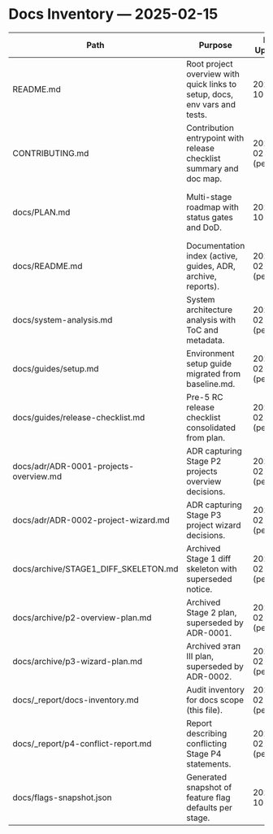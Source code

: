 # Docs Inventory — 2025-02-15

| Path | Purpose | Last Updated | Incoming Links | Programmatic Usage |
| --- | --- | --- | --- | --- |
| README.md | Root project overview with quick links to setup, docs, env vars and tests. | 2025-10-24 | docs/archive/p3-wizard-plan.md:L18 | — |
| CONTRIBUTING.md | Contribution entrypoint with release checklist summary and doc map. | 2025-02-15 (pending) | — | — |
| docs/PLAN.md | Multi-stage roadmap with status gates and DoD. | 2025-10-24 | docs/archive/STAGE1_DIFF_SKELETON.md:L14; docs/archive/p2-overview-plan.md:L18; docs/archive/p3-wizard-plan.md:L16; docs/README.md:L24; docs/_report/p4-conflict-report.md:L4 | — |
| docs/README.md | Documentation index (active, guides, ADR, archive, reports). | 2025-02-15 (pending) | README.md:L22; CONTRIBUTING.md:L20 | — |
| docs/system-analysis.md | System architecture analysis with ToC and metadata. | 2025-02-15 (pending) | docs/README.md:L5 | — |
| docs/guides/setup.md | Environment setup guide migrated from baseline.md. | 2025-02-15 (pending) | README.md:L13; CONTRIBUTING.md:L4; docs/README.md:L8 | — |
| docs/guides/release-checklist.md | Pre-5 RC release checklist consolidated from plan. | 2025-02-15 (pending) | README.md:L74; CONTRIBUTING.md:L8; docs/README.md:L9 | — |
| docs/adr/ADR-0001-projects-overview.md | ADR capturing Stage P2 projects overview decisions. | 2025-02-15 (pending) | docs/README.md:L12; docs/archive/p2-overview-plan.md:L1 | — |
| docs/adr/ADR-0002-project-wizard.md | ADR capturing Stage P3 project wizard decisions. | 2025-02-15 (pending) | docs/README.md:L13; docs/archive/p3-wizard-plan.md:L1 | — |
| docs/archive/STAGE1_DIFF_SKELETON.md | Archived Stage 1 diff skeleton with superseded notice. | 2025-02-15 (pending) | docs/README.md:L16 | — |
| docs/archive/p2-overview-plan.md | Archived Stage 2 plan, superseded by ADR-0001. | 2025-02-15 (pending) | docs/README.md:L17 | — |
| docs/archive/p3-wizard-plan.md | Archived этап III plan, superseded by ADR-0002. | 2025-02-15 (pending) | docs/README.md:L18 | — |
| docs/_report/docs-inventory.md | Audit inventory for docs scope (this file). | 2025-02-15 (pending) | docs/README.md:L21 | — |
| docs/_report/p4-conflict-report.md | Report describing conflicting Stage P4 statements. | 2025-02-15 (pending) | docs/README.md:L22 | — |
| docs/flags-snapshot.json | Generated snapshot of feature flag defaults per stage. | 2025-10-24 | docs/archive/p2-overview-plan.md:L18; docs/archive/p3-wizard-plan.md:L17; docs/_report/p4-conflict-report.md:L5 | scripts/run-vercel-build.mjs:L13; scripts/flags-snapshot.mjs:L12 |
